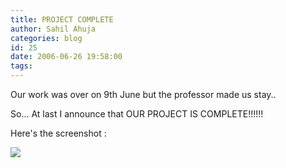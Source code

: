 ```yaml
---
title: PROJECT COMPLETE
author: Sahil Ahuja
categories: blog
id: 25
date: 2006-06-26 19:58:00
tags:
---
```


Our work was over on 9th June but the professor made us stay..

So... At last I announce that OUR PROJECT IS COMPLETE!!!!!!

Here's the screenshot :

[![](http://photos1.blogger.com/blogger/6089/2676/400/Final%20Stage%201.0.png)](http://photos1.blogger.com/blogger/6089/2676/1600/Final%20Stage%201.2.png)